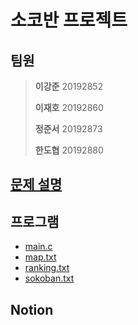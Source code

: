 소코반 프로젝트
==

## 팀원


> **이강준** 20192852
>
> **이재호** 20192860
>
> **정준서** 20192873
>
> **한도협** 20192880

##	[문제 설명](./project.pdf)

## 프로그램

* [main.c](./main.c)
* [map.txt](./map.txt)
* [ranking.txt](./ranking.txt)
* [sokoban.txt](./sokoban.txt)

## Notion